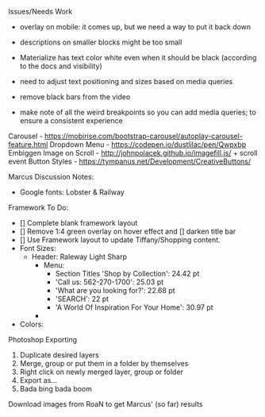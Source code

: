 Issues/Needs Work
  - overlay on mobile: it comes up, but we need a way to put it back down
  - descriptions on smaller blocks might be too small
  - Materialize has text color white even when it should be black (according to the docs and visibility)

  - need to adjust text positioning and sizes based on media queries
  - remove black bars from the video
  - make note of all the weird breakpoints so you can add media queries; to ensure a consistent experience

Carousel - https://mobirise.com/bootstrap-carousel/autoplay-carousel-feature.html
Dropdown Menu - https://codepen.io/dustlilac/pen/Qwpxbp
Embiggen Image on Scroll - http://johnpolacek.github.io/imagefill.js/ + scroll event
Button Styles - https://tympanus.net/Development/CreativeButtons/


Marcus Discussion Notes:

- Google fonts: Lobster & Railway

Framework To Do:
- [] Complete blank framework layout
- [] Remove 1:4 green overlay on hover effect and [] darken title bar
- [] Use Framework layout to update Tiffany/Shopping content.
- Font Sizes:
  - Header: Raleway Light Sharp
    - Menu:
      - Section Titles 'Shop by Collection': 24.42 pt
      - 'Call us: 562-270-1700': 25.03 pt
      - 'What are you looking for?': 22.68 pt
      - 'SEARCH': 22 pt
      - 'A World Of Inspiration For Your Home': 30.97 pt
    - 
- Colors: 



Photoshop Exporting  
  1. Duplicate desired layers
  2. Merge, group or put them in a folder by themselves
  3. Right click on newly merged layer, group or folder
  4. Export as...
  5. Bada bing bada boom

  Download images from RoaN to get Marcus' (so far) results